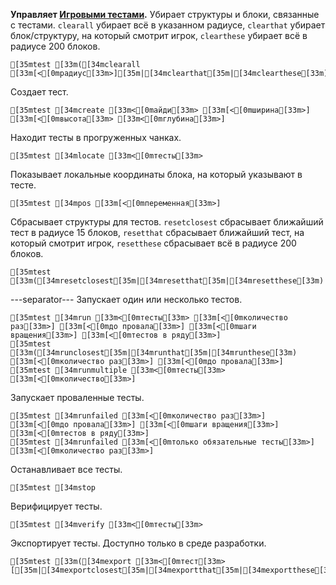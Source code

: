**Управляет [Игровыми тестами](<https://minecraft.wiki/w/GameTest>).**
Убирает структуры и блоки, связанные с тестами. `clearall` убирает всё в указанном радиусе, `clearthat` убирает блок/структуру, на который смотрит игрок, `clearthese` убирает всё в радиусе 200 блоков.
```ansi
[35mtest [33m([34mclearall [33m[<[0mрадиус[33m>][35m|[34mclearthat[35m|[34mclearthese[33m)
```
Создает тест.
```ansi
[35mtest [34mcreate [33m<[0mайди[33m> [33m[<[0mширина[33m>] [33m[<[0mвысота[33m> [33m<[0mглубина[33m>]
```
Находит тесты в прогруженных чанках.
```ansi
[35mtest [34mlocate [33m<[0mтесты[33m>
```
Показывает локальные координаты блока, на который указывают в тесте.
```ansi
[35mtest [34mpos [33m[<[0mпеременная[33m>]
```
Сбрасывает структуры для тестов. `resetclosest` сбрасывает ближайший тест в радиусе 15 блоков, `resetthat` сбрасывает ближайший тест, на который смотрит игрок, `resetthese` сбрасывает всё в радиусе 200 блоков.
```ansi
[35mtest [33m([34mresetclosest[35m|[34mresetthat[35m|[34mresetthese[33m)
```
---separator---
Запускает один или несколько тестов.
```ansi
[35mtest [34mrun [33m<[0mтесты[33m> [33m[<[0mколичество раз[33m>] [33m[<[0mдо провала[33m>] [33m[<[0mшаги вращения[33m>] [33m[<[0mтестов в ряду[33m>]
[35mtest [33m([34mrunclosest[35m|[34mrunthat[35m|[34mrunthese[33m) [33m[<[0mколичество раз[33m>] [33m[<[0mдо провала[33m>]
[35mtest [34mrunmultiple [33m<[0mтесты[33m> [33m[<[0mколичество[33m>]
```
Запускает проваленные тесты.
```ansi
[35mtest [34mrunfailed [33m[<[0mколичество раз[33m>] [33m[<[0mдо провала[33m>] [33m[<[0mшаги вращения[33m>] [33m[<[0mтестов в ряду[33m>]
[35mtest [34mrunfailed [33m[<[0mтолько обязательные тесты[33m>] [33m[<[0mколичество раз[33m>]
```
Останавливает все тесты.
```ansi
[35mtest [34mstop
```
Верифицирует тесты.
```ansi
[35mtest [34mverify [33m<[0mтесты[33m>
```
Экспортирует тесты. Доступно только в среде разработки.
```ansi
[35mtest [33m([34mexport [33m<[0mтест[33m>[[35m|[34mexportclosest[35m|[34mexportthat[35m|[34mexportthese[33m)
```